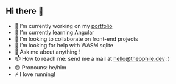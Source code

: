 ## Hi there 👋

- 🔭 I’m currently working on my [portfolio](theophile.dev)
- 🌱 I’m currently learning Angular
- 👯 I’m looking to collaborate on front-end projects
- 🤔 I’m looking for help with WASM sqlite
- 💬 Ask me about anything !
- 📫 How to reach me: send me a mail at hello@theophile.dev :)
- 😄 Pronouns: he/him
- ⚡ I love running!
